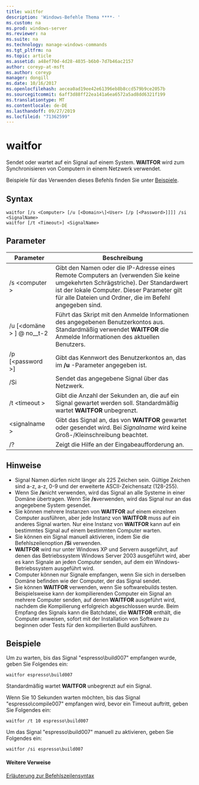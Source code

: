 ```yaml
---
title: waitfor
description: 'Windows-Befehle Thema ****- '
ms.custom: na
ms.prod: windows-server
ms.reviewer: na
ms.suite: na
ms.technology: manage-windows-commands
ms.tgt_pltfrm: na
ms.topic: article
ms.assetid: a48ef70d-4d28-4035-b6b0-7d7b46ac2157
author: coreyp-at-msft
ms.author: coreyp
manager: dongill
ms.date: 10/16/2017
ms.openlocfilehash: aecea0ad19ee42e61396eb8b8ccd579b9ce2057b
ms.sourcegitcommit: 6aff3d88ff22ea141a6ea6572a5ad8dd6321f199
ms.translationtype: MT
ms.contentlocale: de-DE
ms.lasthandoff: 09/27/2019
ms.locfileid: "71362599"
---
```

# <a name="waitfor"></a>waitfor



Sendet oder wartet auf ein Signal auf einem System. **WAITFOR** wird zum Synchronisieren von Computern in einem Netzwerk verwendet.

Beispiele für das Verwenden dieses Befehls finden Sie unter [Beispiele](#BKMK_examples).

## <a name="syntax"></a>Syntax

```
waitfor [/s <Computer> [/u [<Domain>\]<User> [/p [<Password>]]]] /si <SignalName>
waitfor [/t <Timeout>] <SignalName>
```

## <a name="parameters"></a>Parameter

|       Parameter       |                                                                                         Beschreibung                                                                                          |
|-----------------------|----------------------------------------------------------------------------------------------------------------------------------------------------------------------------------------------|
|    /s \<computer >     | Gibt den Namen oder die IP-Adresse eines Remote Computers an (verwenden Sie keine umgekehrten Schrägstriche). Der Standardwert ist der lokale Computer. Dieser Parameter gilt für alle Dateien und Ordner, die im Befehl angegeben sind. |
| /u [\<domäne > \] @ no__t-2 |                              Führt das Skript mit den Anmelde Informationen des angegebenen Benutzerkontos aus. Standardmäßig verwendet **WAITFOR** die Anmelde Informationen des aktuellen Benutzers.                               |
|   /p [\<password >]    |                                                    Gibt das Kennwort des Benutzerkontos an, das im **/u** -Parameter angegeben ist.                                                     |
|          /Si          |                                                                        Sendet das angegebene Signal über das Netzwerk.                                                                        |
|     /t \<timeout >     |                                              Gibt die Anzahl der Sekunden an, die auf ein Signal gewartet werden soll. Standardmäßig wartet **WAITFOR** unbegrenzt.                                               |
|     \<signalname >     |                                                Gibt das Signal an, das von **WAITFOR** gewartet oder gesendet wird. Bei *Signalname* wird keine Groß-/Kleinschreibung beachtet.                                                 |
|          /?           |                                                                             Zeigt die Hilfe an der Eingabeaufforderung an.                                                                             |

## <a name="remarks"></a>Hinweise

-   Signal Namen dürfen nicht länger als 225 Zeichen sein. Gültige Zeichen sind a-z, a-z, 0-9 und der erweiterte ASCII-Zeichensatz (128-255).
-   Wenn Sie **/s**nicht verwenden, wird das Signal an alle Systeme in einer Domäne übertragen. Wenn Sie **/s**verwenden, wird das Signal nur an das angegebene System gesendet.
-   Sie können mehrere Instanzen von **WAITFOR** auf einem einzelnen Computer ausführen, aber jede Instanz von **WAITFOR** muss auf ein anderes Signal warten. Nur eine Instanz von **WAITFOR** kann auf ein bestimmtes Signal auf einem bestimmten Computer warten.
-   Sie können ein Signal manuell aktivieren, indem Sie die Befehlszeilenoption **/Si** verwenden.
-   **WAITFOR** wird nur unter Windows XP und Servern ausgeführt, auf denen das Betriebssystem Windows Server 2003 ausgeführt wird, aber es kann Signale an jeden Computer senden, auf dem ein Windows-Betriebssystem ausgeführt wird.
-   Computer können nur Signale empfangen, wenn Sie sich in derselben Domäne befinden wie der Computer, der das Signal sendet.
-   Sie können **WAITFOR** verwenden, wenn Sie softwarebuilds testen. Beispielsweise kann der kompilierenden Computer ein Signal an mehrere Computer senden, auf denen **WAITFOR** ausgeführt wird, nachdem die Kompilierung erfolgreich abgeschlossen wurde. Beim Empfang des Signals kann die Batchdatei, die **WAITFOR** enthält, die Computer anweisen, sofort mit der Installation von Software zu beginnen oder Tests für den kompilierten Build ausführen.

## <a name="BKMK_examples"></a>Beispiele

Um zu warten, bis das Signal "espresso\build007" empfangen wurde, geben Sie Folgendes ein:
```
waitfor espresso\build007
```
Standardmäßig wartet **WAITFOR** unbegrenzt auf ein Signal.

Wenn Sie 10 Sekunden warten möchten, bis das Signal "espresso\compile007" empfangen wird, bevor ein Timeout auftritt, geben Sie Folgendes ein:
```
waitfor /t 10 espresso\build007
```
Um das Signal "espresso\build007" manuell zu aktivieren, geben Sie Folgendes ein:
```
waitfor /si espresso\build007
```

#### <a name="additional-references"></a>Weitere Verweise

[Erläuterung zur Befehlszeilensyntax](command-line-syntax-key.md)